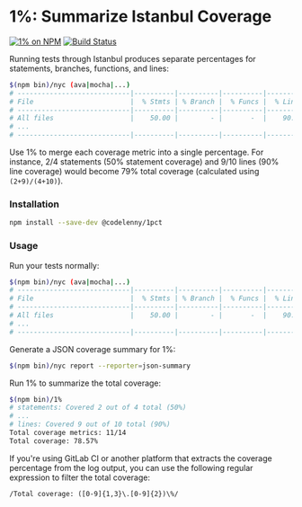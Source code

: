 # 1%: Summarize Istanbul Coverage

[![1% on NPM](https://img.shields.io/npm/v/@codelenny/1pct.svg)](https://npm.im/@codelenny/1pct)
[![Build Status](https://travis-ci.org/CodeLenny/1pct.svg?branch=master)](https://travis-ci.org/CodeLenny/1pct)

Running tests through Istanbul produces separate percentages for statements, branches, functions, and lines:

```sh
$(npm bin)/nyc (ava|mocha|...)
# ----------------------------|----------|----------|----------|----------|----------------|
# File                        |  % Stmts | % Branch |  % Funcs |  % Lines |Uncovered Lines |
# ----------------------------|----------|----------|----------|----------|----------------|
# All files                   |    50.00 |        - |       -  |    90.00 |                |
# ...
# ----------------------------|----------|----------|----------|----------|----------------|
```

Use 1% to merge each coverage metric into a single percentage.  For instance, 2/4 statements (50% statement coverage)
and 9/10 lines (90% line coverage) would become 79% total coverage (calculated using `(2+9)/(4+10)`).

### Installation

```sh
npm install --save-dev @codelenny/1pct
```

### Usage

Run your tests normally:

```sh
$(npm bin)/nyc (ava|mocha|...)
# ----------------------------|----------|----------|----------|----------|----------------|
# File                        |  % Stmts | % Branch |  % Funcs |  % Lines |Uncovered Lines |
# ----------------------------|----------|----------|----------|----------|----------------|
# All files                   |    50.00 |        - |       -  |    90.00 |                |
# ...
# ----------------------------|----------|----------|----------|----------|----------------|
```

Generate a JSON coverage summary for 1%:

```sh
$(npm bin)/nyc report --reporter=json-summary
```

Run 1% to summarize the total coverage:

```sh
$(npm bin)/1%
# statements: Covered 2 out of 4 total (50%)
# ...
# lines: Covered 9 out of 10 total (90%)
Total coverage metrics: 11/14
Total coverage: 78.57%
```

If you're using GitLab CI or another platform that extracts the coverage percentage from the log output, you can use the
following regular expression to filter the total coverage:

```regex
/Total coverage: ([0-9]{1,3}\.[0-9]{2})\%/
```
